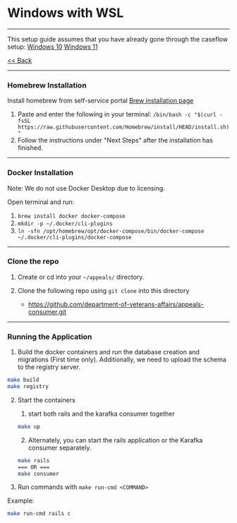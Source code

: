 # Windows with WSL
---
This setup guide assumes that you have already gone through the caseflow setup:
[Windows 10](https://github.com/department-of-veterans-affairs/caseflow/blob/master/WINDOWS_10.md)
[Windows 11](https://github.com/department-of-veterans-affairs/caseflow/blob/master/WINDOWS_11.md)

[<< Back](README.md)

---
### Homebrew Installation

Install homebrew from self-service portal [Brew installation page](https://brew.sh/)
  1. Paste and enter the following in your terminal: `/bin/bash -c "$(curl -fsSL https://raw.githubusercontent.com/Homebrew/install/HEAD/install.sh)"`
  2. Follow the instructions under "Next Steps" after the installation has finished. 

---
### Docker Installation

Note: We do not use Docker Desktop due to licensing.

Open terminal and run:
  1. `brew install docker docker-compose`
  2. `mkdir -p ~/.docker/cli-plugins`
  3. `ln -sfn /opt/homebrew/opt/docker-compose/bin/docker-compose ~/.docker/cli-plugins/docker-compose`

---
### Clone the repo

1. Create or cd into your `~/appeals/` directory.

2. Clone the following repo using `git clone` into this directory
    * <https://github.com/department-of-veterans-affairs/appeals-consumer.git>

---
### Running the Application

1. Build the docker containers and run the database creation and migrations (First time only). Additionally, we need to upload the schema to the registry server.

  ```bash
  make build
  make registry
  ```

2. Start the containers
   1. start both rails and the karafka consumer together
    ```bash
    make up
    ```
   2. Alternately, you can start the rails application or the Karafka consumer separately.
    ```bash
    make rails
    === OR ===
    make consumer
    ```


3. Run commands with `make run-cmd <COMMAND>`

Example:
```bash
make run-cmd rails c
```
